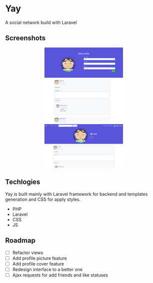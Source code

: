 # Yay
A social network build with Laravel

## Screenshots
<p align="center">
   <img width="50%" src="screenshots/profile_edit.png">
   <img width="50%" src="screenshots/timeline.png">
   <img width="50%" src="screenshots/profile.png">
</p>

## Techlogies
Yay is built mainly with Laravel framework for backend and templates generation and CSS for apply styles.

- PHP
- Laravel
- CSS
- JS

## Roadmap
- [ ] Refactor views
- [ ] Add profile picture feature
- [ ] Add profile cover feature
- [ ] Redesign interface to a better one
- [ ] Ajax requests for add friends and like statuses
